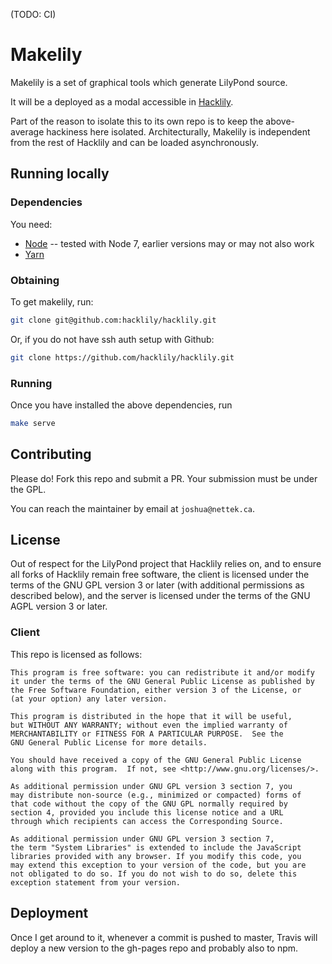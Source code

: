 (TODO: CI)

# Makelily

Makelily is a set of graphical tools which generate LilyPond source.

It will be a deployed as a modal accessible in [Hacklily](https://github.com/hacklily/hacklily).

Part of the reason to isolate this to its own repo is to keep the above-average hackiness here isolated.
Architecturally, Makelily is independent from the rest of Hacklily and can be loaded asynchronously.

## Running locally

### Dependencies

You need:

- [Node](https://nodejs.org/en/) -- tested with Node 7, earlier versions may or may not also work
- [Yarn](https://yarnpkg.com/lang/en/docs/install/)

### Obtaining

To get makelily, run:

```bash
git clone git@github.com:hacklily/hacklily.git
```

Or, if you do not have ssh auth setup with Github:

```bash
git clone https://github.com/hacklily/hacklily.git
```

### Running

Once you have installed the above dependencies, run

```bash
make serve
```

## Contributing

Please do! Fork this repo and submit a PR. Your submission must be under the GPL.

You can reach the maintainer by email at `joshua@nettek.ca`.

## License

Out of respect for the LilyPond project that Hacklily relies on, and
to ensure all forks of Hacklily remain free software, the client is
licensed under the terms of the GNU GPL version 3 or later (with
additional permissions as described below), and the server is licensed
under the terms of the GNU AGPL version 3 or later.

### Client

This repo is licensed as follows:

```
This program is free software: you can redistribute it and/or modify
it under the terms of the GNU General Public License as published by
the Free Software Foundation, either version 3 of the License, or
(at your option) any later version.

This program is distributed in the hope that it will be useful,
but WITHOUT ANY WARRANTY; without even the implied warranty of
MERCHANTABILITY or FITNESS FOR A PARTICULAR PURPOSE.  See the
GNU General Public License for more details.

You should have received a copy of the GNU General Public License
along with this program.  If not, see <http://www.gnu.org/licenses/>.

As additional permission under GNU GPL version 3 section 7, you
may distribute non-source (e.g., minimized or compacted) forms of
that code without the copy of the GNU GPL normally required by
section 4, provided you include this license notice and a URL
through which recipients can access the Corresponding Source.

As additional permission under GNU GPL version 3 section 7,
the term "System Libraries" is extended to include the JavaScript
libraries provided with any browser. If you modify this code, you
may extend this exception to your version of the code, but you are
not obligated to do so. If you do not wish to do so, delete this
exception statement from your version. 
```

## Deployment

Once I get around to it, whenever a commit is pushed to master, Travis will
deploy a new version to the gh-pages repo and probably also to npm.